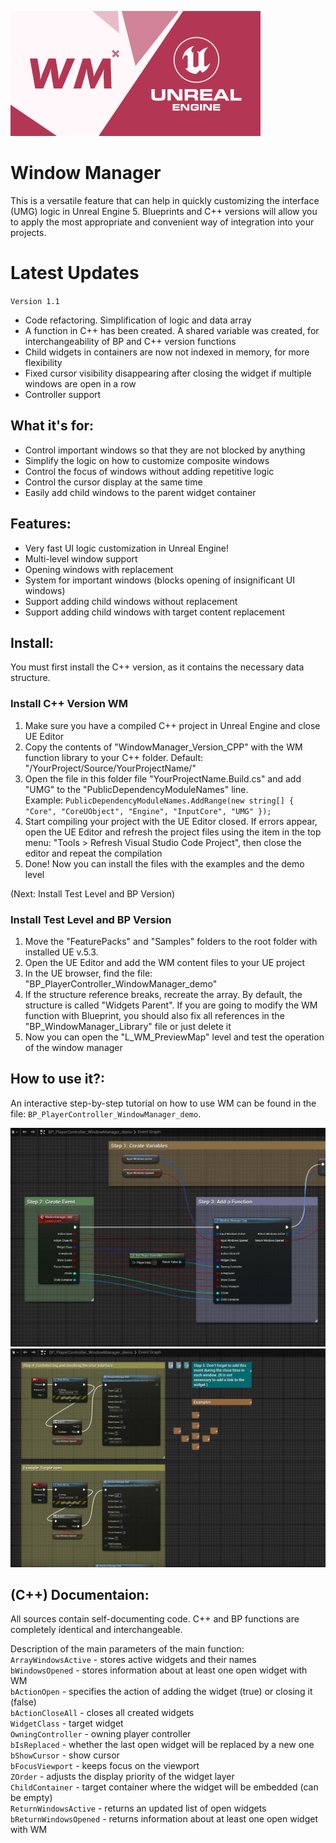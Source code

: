 ![Window Manager](./_Misc/Preview.png)

# Window Manager
This is a versatile feature that can help in quickly customizing the interface (UMG) logic in Unreal Engine 5. 
Blueprints and C++ versions will allow you to apply the most appropriate and convenient way of integration into your projects.

# Latest Updates
`Version 1.1`
- Code refactoring. Simplification of logic and data array
- A function in C++ has been created. A shared variable was created, for interchangeability of BP and C++ version functions
- Child widgets in containers are now not indexed in memory, for more flexibility
- Fixed cursor visibility disappearing after closing the widget if multiple windows are open in a row
- Controller support

## What it's for:
- Control important windows so that they are not blocked by anything
- Simplify the logic on how to customize composite windows
- Control the focus of windows without adding repetitive logic
- Control the cursor display at the same time
- Easily add child windows to the parent widget container

## Features:
- Very fast UI logic customization in Unreal Engine!
- Multi-level window support
- Opening windows with replacement
- System for important windows (blocks opening of insignificant UI windows)
- Support adding child windows without replacement
- Support adding child windows with target content replacement

## Install:
You must first install the C++ version, as it contains the necessary data structure.

### Install C++ Version WM
1. Make sure you have a compiled C++ project in Unreal Engine and close UE Editor
2. Copy the contents of "WindowManager_Version_CPP" with the WM function library to your C++ folder. Default: "/YourProject/Source/YourProjectName/"
3. Open the file in this folder file "YourProjectName.Build.cs" and add "UMG" to the "PublicDependencyModuleNames" line.<br>
Example: `PublicDependencyModuleNames.AddRange(new string[] { "Core", "CoreUObject", "Engine", "InputCore", "UMG" });`
4. Start compiling your project with the UE Editor closed. If errors appear, open the UE Editor and refresh the project files using the item in the top menu: "Tools > Refresh Visual Studio Code Project", then close the editor and repeat the compilation
5. Done! Now you can install the files with the examples and the demo level

(Next: Install Test Level and BP Version)

### Install Test Level and BP Version
1. Move the "FeaturePacks" and "Samples" folders to the root folder with installed UE v.5.3.
2. Open the UE Editor and add the WM content files to your UE project
3. In the UE browser, find the file: "BP_PlayerController_WindowManager_demo"
4. If the structure reference breaks, recreate the array. By default, the structure is called "Widgets Parent". If you are going to modify the WM function with Blueprint, you should also fix all references in the "BP_WindowManager_Library" file or just delete it
5. Now you can open the "L_WM_PreviewMap" level and test the operation of the window manager

## How to use it?: 
An interactive step-by-step tutorial on how to use WM can be found in the file: `BP_PlayerController_WindowManager_demo`.

![Window Manager](./_Misc/Tutorial/Tutorial_1.jpg)
![Window Manager](./_Misc/Tutorial/Tutorial_2.jpg)

## (C++) Documentaion:
All sources contain self-documenting code. C++ and BP functions are completely identical and interchangeable.

Description of the main parameters of the main function:<br>
`ArrayWindowsActive` - stores active widgets and their names<br>
`bWindowsOpened` - stores information about at least one open widget with WM<br>
`bActionOpen` - specifies the action of adding the widget (true) or closing it (false)<br>
`bActionCloseAll` - closes all created widgets<br>
`WidgetClass` - target widget<br>
`OwningController` - owning player controller<br>
`bIsReplaced` - whether the last open widget will be replaced by a new one<br>
`bShowCursor` - show cursor<br>
`bFocusViewport` - keeps focus on the viewport<br>
`ZOrder` - adjusts the display priority of the widget layer<br>
`ChildContainer` - target container where the widget will be embedded (can be empty)<br>
`ReturnWindowsActive` - returns an updated list of open widgets<br>
`bReturnWindowsOpened` - returns information about at least one open widget with WM<br>
